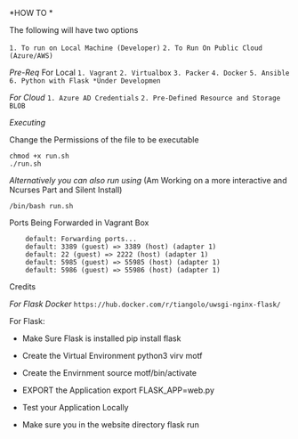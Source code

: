 *HOW TO * 

The following will have two options 

`1. To run on Local Machine (Developer)` 
`2. To Run On Public Cloud (Azure/AWS)` 

*Pre-Req* 
For Local 
```1. Vagrant```
```2. Virtualbox``` 
```3. Packer``` 
```4. Docker``` 
```5. Ansible```
```6. Python with Flask *Under Developmen``` 

*For Cloud*
`1. Azure AD Credentials`
`2. Pre-Defined Resource and Storage BLOB` 



*Executing* 


Change the Permissions of the file to be executable 

```
chmod +x run.sh 
./run.sh 
```


*Alternatively you can also run using* (Am Working on a more interactive and Ncurses Part and Silent Install) 
```
/bin/bash run.sh 
```
 

 
Ports Being Forwarded in Vagrant Box 
```
    default: Forwarding ports...
    default: 3389 (guest) => 3389 (host) (adapter 1)
    default: 22 (guest) => 2222 (host) (adapter 1)
    default: 5985 (guest) => 55985 (host) (adapter 1)
    default: 5986 (guest) => 55986 (host) (adapter 1)
```




Credits

*For Flask Docker* 
`https://hub.docker.com/r/tiangolo/uwsgi-nginx-flask/`






For Flask: 

* Make Sure Flask is installed 
pip install flask 


* Create the Virtual Environment 
python3 virv motf 

* Create the Envirnment 
source motf/bin/activate

* EXPORT the Application
export FLASK_APP=web.py

* Test your Application Locally 
* Make sure you in the website directory 
flask run


